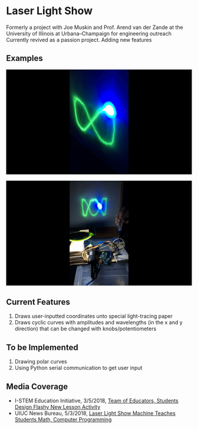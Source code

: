 # Laser Light Show
Formerly a project with Joe Muskin and Prof. Arend van der Zande at the University of Illinois at Urbana–Champaign for engineering outreach <br>
Currently revived as a passion project. Adding new features

## Examples
![file not available](videos/infinityDemo.gif)

![file not available](videos/waveDemoX.gif)

## Current Features
1. Draws user-inputted coordinates unto special light-tracing paper
2. Draws cyclic curves with amplitudes and wavelengths (in the x and y direction) that can be changed with knobs/potentiometers

## To be Implemented
1. Drawing polar curves
2. Using Python serial communication to get user input

## Media Coverage

- I-STEM Education Initiative, 3/5/2018, [Team of Educators, Students Design Flashy New Lesson Activity](http://www.istem.illinois.edu/news/ums.laser.light.html)
- UIUC News Bureau, 5/3/2018, [Laser Light Show Machine Teaches Students Math, Computer Programming](https://mechanical.illinois.edu/news/laser-light-show-machine-teaches-students-math-computer-programming)
